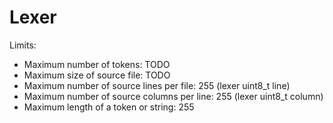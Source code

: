 # Lexer

Limits:

- Maximum number of tokens: TODO
- Maximum size of source file: TODO
- Maximum number of source lines per file: 255 (lexer uint8_t line)
- Maximum number of source columns per line: 255 (lexer uint8_t column)
- Maximum length of a token or string: 255